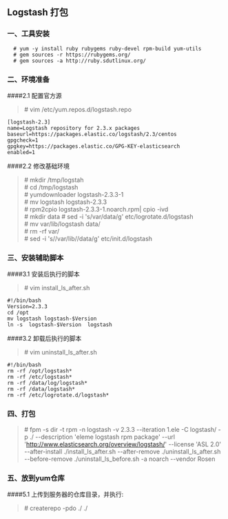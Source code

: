 ## Logstash 打包

### 一、工具安装
```
  # yum -y install ruby rubygems ruby-devel rpm-build yum-utils
  # gem sources -r https://rubygems.org/
  # gem sources -a http://ruby.sdutlinux.org/
```
### 二、环境准备
####2.1 配置官方源


>\# vim /etc/yum.repos.d/logstash.repo

```
[logstash-2.3]
name=Logstash repository for 2.3.x packages
baseurl=https://packages.elastic.co/logstash/2.3/centos
gpgcheck=1
gpgkey=https://packages.elastic.co/GPG-KEY-elasticsearch
enabled=1
```


####2.2 修改基础环境

>\# mkdir /tmp/logstah  
>\# cd /tmp/logstash  
>\# yumdownloader logstash-2.3.3-1  
>\# mv logstash logstash-2.3.3  
>\# rpm2cpio logstash-2.3.3-1.noarch.rpm| cpio -ivd  
>\# mkdir data
>\# sed -i 's/var/data/g' etc/logrotate.d/logstash  
>\# mv var/lib/logstash  data/  
>\# rm -rf var/  
>\# sed -i 's/\/var\/lib/\/data/g' etc/init.d/logstash

### 三、安装辅助脚本

####3.1 安装后执行的脚本

>\# vim install_ls_after.sh

```
#!/bin/bash
Version=2.3.3
cd /opt
mv logstash logstash-$Version
ln -s  logstash-$Version  logstash
```

####3.2 卸载后执行的脚本

>\# vim uninstall_ls_after.sh

```
#!/bin/bash
rm -rf /opt/logstash*
rm -rf /etc/logstash*
rm -rf /data/log/logstash*
rm -rf /data/logstash*
rm -rf /etc/logrotate.d/logstash*
```

### 四、打包

>\# fpm -s dir -t rpm -n logstash -v 2.3.3 --iteration 1.ele -C logstash/ -p ./  --description 'eleme logstash rpm package' --url 'http://www.elasticsearch.org/overview/logstash/' --license 'ASL 2.0' --after-install ./install_ls_after.sh --after-remove ./uninstall_ls_after.sh --before-remove ./uninstall_ls_before.sh  -a noarch --vendor Rosen


### 五、放到yum仓库
####5.1 上传到服务器的仓库目录，并执行:

>\# createrepo -pdo ./ ./
